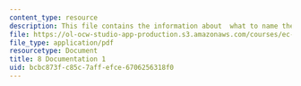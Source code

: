 ```yaml
---
content_type: resource
description: This file contains the information about  what to name the products designed.
file: https://ol-ocw-studio-app-production.s3.amazonaws.com/courses/ec-s02-water-jet-technologies-spring-2005/bcbc873fc85c7affefce6706256318f0_MITEC_S02S05_8_document1.pdf
file_type: application/pdf
resourcetype: Document
title: 8 Documentation 1
uid: bcbc873f-c85c-7aff-efce-6706256318f0
---
```

